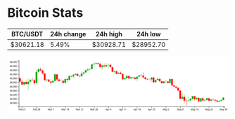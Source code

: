 # Bitcoin Stats

BTC/USDT|24h change|24h high|24h low|
|---|---|---|---|
|$30621.18|5.49%|$30928.71|$28952.70|

<img src="./chart.svg">
